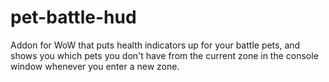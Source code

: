 # pet-battle-hud
Addon for WoW that puts health indicators up for your battle pets, and shows you which pets you don't have from the current zone in the console window whenever you enter a new zone.
